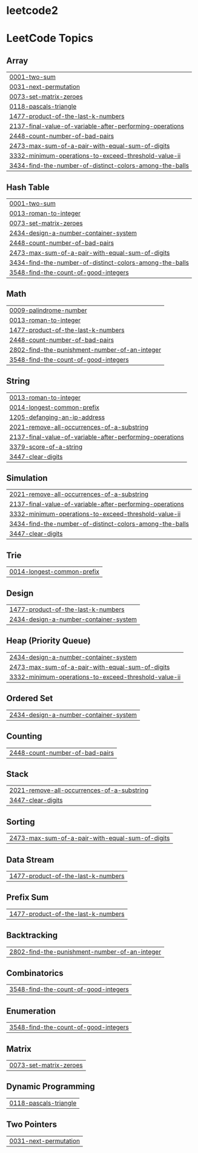 # leetcode2
<!---LeetCode Topics Start-->
# LeetCode Topics
## Array
|  |
| ------- |
| [0001-two-sum](https://github.com/varshetshrikar/leetcode2/tree/master/0001-two-sum) |
| [0031-next-permutation](https://github.com/varshetshrikar/leetcode2/tree/master/0031-next-permutation) |
| [0073-set-matrix-zeroes](https://github.com/varshetshrikar/leetcode2/tree/master/0073-set-matrix-zeroes) |
| [0118-pascals-triangle](https://github.com/varshetshrikar/leetcode2/tree/master/0118-pascals-triangle) |
| [1477-product-of-the-last-k-numbers](https://github.com/varshetshrikar/leetcode2/tree/master/1477-product-of-the-last-k-numbers) |
| [2137-final-value-of-variable-after-performing-operations](https://github.com/varshetshrikar/leetcode2/tree/master/2137-final-value-of-variable-after-performing-operations) |
| [2448-count-number-of-bad-pairs](https://github.com/varshetshrikar/leetcode2/tree/master/2448-count-number-of-bad-pairs) |
| [2473-max-sum-of-a-pair-with-equal-sum-of-digits](https://github.com/varshetshrikar/leetcode2/tree/master/2473-max-sum-of-a-pair-with-equal-sum-of-digits) |
| [3332-minimum-operations-to-exceed-threshold-value-ii](https://github.com/varshetshrikar/leetcode2/tree/master/3332-minimum-operations-to-exceed-threshold-value-ii) |
| [3434-find-the-number-of-distinct-colors-among-the-balls](https://github.com/varshetshrikar/leetcode2/tree/master/3434-find-the-number-of-distinct-colors-among-the-balls) |
## Hash Table
|  |
| ------- |
| [0001-two-sum](https://github.com/varshetshrikar/leetcode2/tree/master/0001-two-sum) |
| [0013-roman-to-integer](https://github.com/varshetshrikar/leetcode2/tree/master/0013-roman-to-integer) |
| [0073-set-matrix-zeroes](https://github.com/varshetshrikar/leetcode2/tree/master/0073-set-matrix-zeroes) |
| [2434-design-a-number-container-system](https://github.com/varshetshrikar/leetcode2/tree/master/2434-design-a-number-container-system) |
| [2448-count-number-of-bad-pairs](https://github.com/varshetshrikar/leetcode2/tree/master/2448-count-number-of-bad-pairs) |
| [2473-max-sum-of-a-pair-with-equal-sum-of-digits](https://github.com/varshetshrikar/leetcode2/tree/master/2473-max-sum-of-a-pair-with-equal-sum-of-digits) |
| [3434-find-the-number-of-distinct-colors-among-the-balls](https://github.com/varshetshrikar/leetcode2/tree/master/3434-find-the-number-of-distinct-colors-among-the-balls) |
| [3548-find-the-count-of-good-integers](https://github.com/varshetshrikar/leetcode2/tree/master/3548-find-the-count-of-good-integers) |
## Math
|  |
| ------- |
| [0009-palindrome-number](https://github.com/varshetshrikar/leetcode2/tree/master/0009-palindrome-number) |
| [0013-roman-to-integer](https://github.com/varshetshrikar/leetcode2/tree/master/0013-roman-to-integer) |
| [1477-product-of-the-last-k-numbers](https://github.com/varshetshrikar/leetcode2/tree/master/1477-product-of-the-last-k-numbers) |
| [2448-count-number-of-bad-pairs](https://github.com/varshetshrikar/leetcode2/tree/master/2448-count-number-of-bad-pairs) |
| [2802-find-the-punishment-number-of-an-integer](https://github.com/varshetshrikar/leetcode2/tree/master/2802-find-the-punishment-number-of-an-integer) |
| [3548-find-the-count-of-good-integers](https://github.com/varshetshrikar/leetcode2/tree/master/3548-find-the-count-of-good-integers) |
## String
|  |
| ------- |
| [0013-roman-to-integer](https://github.com/varshetshrikar/leetcode2/tree/master/0013-roman-to-integer) |
| [0014-longest-common-prefix](https://github.com/varshetshrikar/leetcode2/tree/master/0014-longest-common-prefix) |
| [1205-defanging-an-ip-address](https://github.com/varshetshrikar/leetcode2/tree/master/1205-defanging-an-ip-address) |
| [2021-remove-all-occurrences-of-a-substring](https://github.com/varshetshrikar/leetcode2/tree/master/2021-remove-all-occurrences-of-a-substring) |
| [2137-final-value-of-variable-after-performing-operations](https://github.com/varshetshrikar/leetcode2/tree/master/2137-final-value-of-variable-after-performing-operations) |
| [3379-score-of-a-string](https://github.com/varshetshrikar/leetcode2/tree/master/3379-score-of-a-string) |
| [3447-clear-digits](https://github.com/varshetshrikar/leetcode2/tree/master/3447-clear-digits) |
## Simulation
|  |
| ------- |
| [2021-remove-all-occurrences-of-a-substring](https://github.com/varshetshrikar/leetcode2/tree/master/2021-remove-all-occurrences-of-a-substring) |
| [2137-final-value-of-variable-after-performing-operations](https://github.com/varshetshrikar/leetcode2/tree/master/2137-final-value-of-variable-after-performing-operations) |
| [3332-minimum-operations-to-exceed-threshold-value-ii](https://github.com/varshetshrikar/leetcode2/tree/master/3332-minimum-operations-to-exceed-threshold-value-ii) |
| [3434-find-the-number-of-distinct-colors-among-the-balls](https://github.com/varshetshrikar/leetcode2/tree/master/3434-find-the-number-of-distinct-colors-among-the-balls) |
| [3447-clear-digits](https://github.com/varshetshrikar/leetcode2/tree/master/3447-clear-digits) |
## Trie
|  |
| ------- |
| [0014-longest-common-prefix](https://github.com/varshetshrikar/leetcode2/tree/master/0014-longest-common-prefix) |
## Design
|  |
| ------- |
| [1477-product-of-the-last-k-numbers](https://github.com/varshetshrikar/leetcode2/tree/master/1477-product-of-the-last-k-numbers) |
| [2434-design-a-number-container-system](https://github.com/varshetshrikar/leetcode2/tree/master/2434-design-a-number-container-system) |
## Heap (Priority Queue)
|  |
| ------- |
| [2434-design-a-number-container-system](https://github.com/varshetshrikar/leetcode2/tree/master/2434-design-a-number-container-system) |
| [2473-max-sum-of-a-pair-with-equal-sum-of-digits](https://github.com/varshetshrikar/leetcode2/tree/master/2473-max-sum-of-a-pair-with-equal-sum-of-digits) |
| [3332-minimum-operations-to-exceed-threshold-value-ii](https://github.com/varshetshrikar/leetcode2/tree/master/3332-minimum-operations-to-exceed-threshold-value-ii) |
## Ordered Set
|  |
| ------- |
| [2434-design-a-number-container-system](https://github.com/varshetshrikar/leetcode2/tree/master/2434-design-a-number-container-system) |
## Counting
|  |
| ------- |
| [2448-count-number-of-bad-pairs](https://github.com/varshetshrikar/leetcode2/tree/master/2448-count-number-of-bad-pairs) |
## Stack
|  |
| ------- |
| [2021-remove-all-occurrences-of-a-substring](https://github.com/varshetshrikar/leetcode2/tree/master/2021-remove-all-occurrences-of-a-substring) |
| [3447-clear-digits](https://github.com/varshetshrikar/leetcode2/tree/master/3447-clear-digits) |
## Sorting
|  |
| ------- |
| [2473-max-sum-of-a-pair-with-equal-sum-of-digits](https://github.com/varshetshrikar/leetcode2/tree/master/2473-max-sum-of-a-pair-with-equal-sum-of-digits) |
## Data Stream
|  |
| ------- |
| [1477-product-of-the-last-k-numbers](https://github.com/varshetshrikar/leetcode2/tree/master/1477-product-of-the-last-k-numbers) |
## Prefix Sum
|  |
| ------- |
| [1477-product-of-the-last-k-numbers](https://github.com/varshetshrikar/leetcode2/tree/master/1477-product-of-the-last-k-numbers) |
## Backtracking
|  |
| ------- |
| [2802-find-the-punishment-number-of-an-integer](https://github.com/varshetshrikar/leetcode2/tree/master/2802-find-the-punishment-number-of-an-integer) |
## Combinatorics
|  |
| ------- |
| [3548-find-the-count-of-good-integers](https://github.com/varshetshrikar/leetcode2/tree/master/3548-find-the-count-of-good-integers) |
## Enumeration
|  |
| ------- |
| [3548-find-the-count-of-good-integers](https://github.com/varshetshrikar/leetcode2/tree/master/3548-find-the-count-of-good-integers) |
## Matrix
|  |
| ------- |
| [0073-set-matrix-zeroes](https://github.com/varshetshrikar/leetcode2/tree/master/0073-set-matrix-zeroes) |
## Dynamic Programming
|  |
| ------- |
| [0118-pascals-triangle](https://github.com/varshetshrikar/leetcode2/tree/master/0118-pascals-triangle) |
## Two Pointers
|  |
| ------- |
| [0031-next-permutation](https://github.com/varshetshrikar/leetcode2/tree/master/0031-next-permutation) |
<!---LeetCode Topics End-->